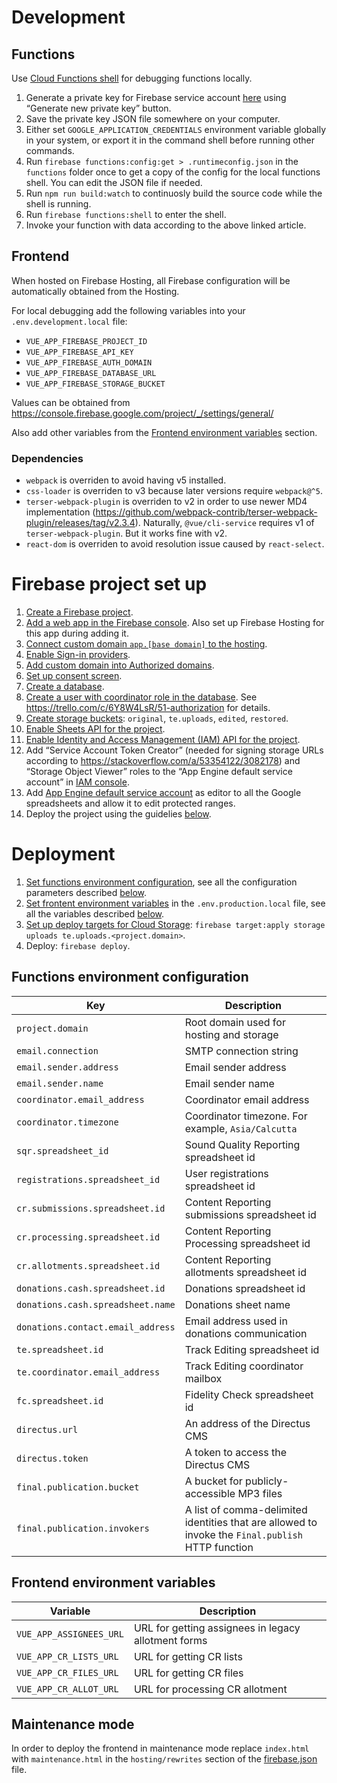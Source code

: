 # Development

## Functions

Use [Cloud Functions shell](https://firebase.google.com/docs/functions/local-emulator) for debugging functions locally.

1. Generate a private key for Firebase service account [here](https://console.firebase.google.com/project/_/settings/serviceaccounts/adminsdk) using “Generate new private key” button.
1. Save the private key JSON file somewhere on your computer.
1. Either set `GOOGLE_APPLICATION_CREDENTIALS` environment variable globally in your system, or export it in the command shell before running other commands.
1. Run `firebase functions:config:get > .runtimeconfig.json` in the `functions` folder once to get a copy of the config for the local functions shell. You can edit the JSON file if needed.
1. Run `npm run build:watch` to continuosly build the source code while the shell is running.
1. Run `firebase functions:shell` to enter the shell.
1. Invoke your function with data according to the above linked article.

## Frontend

When hosted on Firebase Hosting, all Firebase configuration will be automatically obtained from the Hosting.

For local debugging add the following variables into your `.env.development.local` file:

- `VUE_APP_FIREBASE_PROJECT_ID`
- `VUE_APP_FIREBASE_API_KEY`
- `VUE_APP_FIREBASE_AUTH_DOMAIN`
- `VUE_APP_FIREBASE_DATABASE_URL`
- `VUE_APP_FIREBASE_STORAGE_BUCKET`

Values can be obtained from https://console.firebase.google.com/project/_/settings/general/

Also add other variables from the [Frontend environment variables](#frontend-environment-variables) section.

### Dependencies

- `webpack` is overriden to avoid having v5 installed.
- `css-loader` is overriden to v3 because later versions require `webpack@^5`.
- `terser-webpack-plugin` is overriden to v2 in order to use newer MD4 implementation (https://github.com/webpack-contrib/terser-webpack-plugin/releases/tag/v2.3.4). Naturally, `@vue/cli-service` requires v1 of `terser-webpack-plugin`. But it works fine with v2.
- `react-dom` is overriden to avoid resolution issue caused by `react-select`.

# Firebase project set up

1. [Create a Firebase project](https://console.firebase.google.com).
1. [Add a web app in the Firebase console](https://console.firebase.google.com/project/_/settings/general/). Also set up Firebase Hosting for this app during adding it.
1. [Connect custom domain `app.[base domain]` to the hosting](https://console.firebase.google.com/project/_/hosting/main).
1. [Enable Sign-in providers](https://console.firebase.google.com/project/_/authentication/providers).
1. [Add custom domain into Authorized domains](https://console.firebase.google.com/project/_/authentication/providers).
1. [Set up consent screen](https://console.developers.google.com/apis/credentials/consent).
1. [Create a database](https://console.firebase.google.com/project/_/database).
1. [Create a user with coordinator role in the database](https://console.firebase.google.com/project/_/database/_/data/users). See https://trello.com/c/6Y8W4LsR/51-authorization for details.
1. [Create storage buckets](https://console.firebase.google.com/project/_/storage/_/files): `original`, `te.uploads`, `edited`, `restored`.
1. [Enable Sheets API for the project](https://console.developers.google.com/apis/api/sheets.googleapis.com/overview).
1. [Enable Identity and Access Management (IAM) API for the project](https://console.developers.google.com/apis/api/iam.googleapis.com/overview).
1. Add “Service Account Token Creator” (needed for signing storage URLs according to https://stackoverflow.com/a/53354122/3082178) and “Storage Object Viewer” roles to the “App Engine default service account” in [IAM console](https://console.cloud.google.com/iam-admin/iam).
1. Add [App Engine default service account](https://console.developers.google.com/apis/api/sheets.googleapis.com/credentials) as editor to all the Google spreadsheets and allow it to edit protected ranges.
1. Deploy the project using the guidelies [below](#deployment).

# Deployment

1. [Set functions environment configuration](https://firebase.google.com/docs/functions/config-env), see all the configuration parameters described [below](#functions-environment-configuration).
1. [Set frontent environment variables](https://cli.vuejs.org/guide/mode-and-env.html) in the `.env.production.local` file, see all the variables described [below](#frontend-environment-variables).
1. [Set up deploy targets for Cloud Storage](https://firebase.google.com/docs/cli/targets#set-up-deploy-target-storage-database): `firebase target:apply storage uploads te.uploads.<project.domain>`.
1. Deploy: `firebase deploy`.

## Functions environment configuration

| Key                               | Description                                                                                       |
| --------------------------------- | ------------------------------------------------------------------------------------------------- |
| `project.domain`                  | Root domain used for hosting and storage                                                          |
| `email.connection`                | SMTP connection string                                                                            |
| `email.sender.address`            | Email sender address                                                                              |
| `email.sender.name`               | Email sender name                                                                                 |
| `coordinator.email_address`       | Coordinator email address                                                                         |
| `coordinator.timezone`            | Coordinator timezone. For example, `Asia/Calcutta`                                                |
| `sqr.spreadsheet_id`              | Sound Quality Reporting spreadsheet id                                                            |
| `registrations.spreadsheet_id`    | User registrations spreadsheet id                                                                 |
| `cr.submissions.spreadsheet.id`   | Content Reporting submissions spreadsheet id                                                      |
| `cr.processing.spreadsheet.id`    | Content Reporting Processing spreadsheet id                                                       |
| `cr.allotments.spreadsheet.id`    | Content Reporting allotments spreadsheet id                                                       |
| `donations.cash.spreadsheet.id`   | Donations spreadsheet id                                                                          |
| `donations.cash.spreadsheet.name` | Donations sheet name                                                                              |
| `donations.contact.email_address` | Email address used in donations communication                                                     |
| `te.spreadsheet.id`               | Track Editing spreadsheet id                                                                      |
| `te.coordinator.email_address`    | Track Editing coordinator mailbox                                                                 |
| `fc.spreadsheet.id`               | Fidelity Check spreadsheet id                                                                     |
| `directus.url`                    | An address of the Directus CMS                                                                    |
| `directus.token`                  | A token to access the Directus CMS                                                                |
| `final.publication.bucket`        | A bucket for publicly-accessible MP3 files                                                        |
| `final.publication.invokers`      | A list of comma-delimited identities that are allowed to invoke the `Final.publish` HTTP function |

## Frontend environment variables

| Variable                | Description                                         |
| ----------------------- | --------------------------------------------------- |
| `VUE_APP_ASSIGNEES_URL` | URL for getting assignees in legacy allotment forms |
| `VUE_APP_CR_LISTS_URL`  | URL for getting CR lists                            |
| `VUE_APP_CR_FILES_URL`  | URL for getting CR files                            |
| `VUE_APP_CR_ALLOT_URL`  | URL for processing CR allotment                     |

## Maintenance mode

In order to deploy the frontend in maintenance mode replace `index.html` with `maintenance.html` in the `hosting/rewrites` section of the [firebase.json](firebase.json) file.
